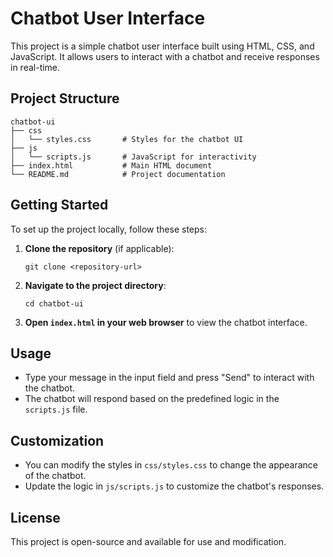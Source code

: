 # Chatbot User Interface

This project is a simple chatbot user interface built using HTML, CSS, and JavaScript. It allows users to interact with a chatbot and receive responses in real-time.

## Project Structure

```
chatbot-ui
├── css
│   └── styles.css       # Styles for the chatbot UI
├── js
│   └── scripts.js       # JavaScript for interactivity
├── index.html           # Main HTML document
└── README.md            # Project documentation
```

## Getting Started

To set up the project locally, follow these steps:

1. **Clone the repository** (if applicable):
   ```
   git clone <repository-url>
   ```

2. **Navigate to the project directory**:
   ```
   cd chatbot-ui
   ```

3. **Open `index.html` in your web browser** to view the chatbot interface.

## Usage

- Type your message in the input field and press "Send" to interact with the chatbot.
- The chatbot will respond based on the predefined logic in the `scripts.js` file.

## Customization

- You can modify the styles in `css/styles.css` to change the appearance of the chatbot.
- Update the logic in `js/scripts.js` to customize the chatbot's responses.

## License

This project is open-source and available for use and modification.